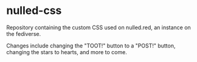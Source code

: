 # nulled-css

Repository containing the custom CSS used on nulled.red, an instance on the fediverse.

Changes include changing the "TOOT!" button to a "POST!" button, changing the stars to hearts, and more to come.

